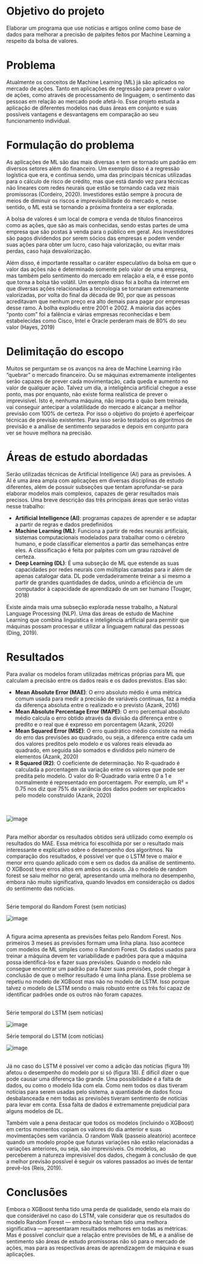<h1>Objetivo do projeto</h1>

  Elaborar um programa que use notícias e artigos online como base de dados para melhorar a precisão de palpites feitos por Machine Learning a respeito da bolsa de valores.

<h1>Problema</h1>

  Atualmente os conceitos de Machine Learning (ML) já são aplicados no mercado de ações. Tanto em aplicações de regressão para prever o valor de ações, como através de processamento de linguagem, o sentimento das pessoas em relação ao mercado pode afetá-lo. Esse projeto estuda a aplicação de diferentes modelos nas duas áreas em conjunto e suas possíveis vantagens e desvantagens em comparação ao seu funcionamento individual.

<h1>Formulação do problema</h1>

  As aplicações de ML são das mais diversas e tem se tornado um padrão em diversos setores além do financeiro. Um exemplo disso é a regressão logística que era, e continua sendo, uma das principais técnicas utilizadas para o cálculo de risco de crédito, mas que está dando vez para técnicas não lineares com redes neurais que estão se tornando cada vez mais promissoras (Cordeiro, 2020). Investidores estão sempre à procura de meios de diminuir os riscos e imprevisibilidade do mercado e, nesse sentido, o ML está se tornando a próxima fronteira a ser explorada.

  A bolsa de valores é um local de compra e venda de títulos financeiros como as ações, que são as mais conhecidas, sendo estas partes de uma empresa que são postas à venda para o público em geral. Aos investidores são pagos dividendos por serem sócios das empresas e podem vender suas ações para obter um lucro, caso haja valorização, ou evitar mais perdas, caso haja desvalorização.
  
  Além disso, é importante ressaltar o caráter especulativo da bolsa em que o valor das ações não é determinado somente pelo valor de uma empresa, mas também pelo sentimento do mercado em relação a ela, e é esse ponto que torna a bolsa tão volátil. Um exemplo disso foi a bolha da internet em que diversas ações relacionadas a tecnologia se tornaram extremamente valorizadas, por volta do final da década de 90, por que as pessoas acreditavam que nenhum preço era alto demais para pagar por empresas desse ramo. A bolha explodiu entre 2001 e 2002. A maioria das ações “ponto com” foi a falência e várias empresas reconhecidas e bem estabelecidas como Cisco, Intel e Oracle perderam mais de 80% do seu valor (Hayes, 2019)
  
<h1>Delimitação do escopo</h1>

  Muitos se perguntam se os avanços na área de Machine Learning irão “quebrar” o mercado financeiro. Ou se máquinas extremamente inteligentes serão capazes de prever cada movimentação, cada queda e aumento no valor de qualquer ação. Talvez um dia, a inteligência artificial chegue a esse ponto, mas por enquanto, não existe forma realística de prever o imprevisível. Isto é, nenhuma máquina, não importa o quão bem treinada, vai conseguir antecipar a volatilidade do mercado e alcançar a melhor previsão com 100% de certeza. Por isso o objetivo do projeto é aperfeiçoar técnicas de previsão existentes. Para isso serão testados os algoritmos de previsão e a análise de sentimento separados e depois em conjunto para ver se houve melhora na precisão.
  
<h1>Áreas de estudo abordadas</h1>
  
  Serão utilizadas técnicas de Artificial Intelligence (AI) para as previsões. A AI é uma área ampla com aplicações em diversas disciplinas de estudo diferentes, além de possuir subseções que tentam aprofundar-se para elaborar modelos mais complexos, capazes de gerar resultados mais precisos. Uma breve descrição das três principais áreas que serão vistas nesse trabalho:
<ul>
<li><b>Artificial Intelligence (AI)</b>: programas capazes de aprender e se adaptar a partir de regras e dados predefinidos</li>
  
<li><b>Machine Learning (ML)</b>: Funciona a partir de redes neurais artificiais, sistemas computacionais modelados para trabalhar como o cérebro humano, e pode       classificar elementos a partir das semelhanças entre eles. A classificação é feita por palpites com um grau razoável de certeza.</li>
  
<li><b>Deep Learning (DL)</b>: É uma subseção de ML que estende as suas capacidades por redes neurais com múltiplas camadas para ir além de apenas catalogar data. DL pode verdadeiramente treinar a si mesmo a partir de grandes quantidades de dados, unindo a eficiência de um computador à capacidade de aprendizado de um ser humano (Touger, 2018)</li>
</ul>

  Existe ainda mais uma subseção explorada nesse trabalho, a Natural Language Processing (NLP). Uma das áreas de estudo de Machine Learning que combina linguística e inteligência artificial para permitir que máquinas possam processar e utilizar a linguagem natural das pessoas (Ding, 2019).
  
<h1>Resultados</h1>

Para avaliar os modelos foram utilizadas métricas próprias para ML que calculam a precisão entre os dados reais e os dados previstos. Elas são:
<ul>
<li><b>Mean Absolute Error (MAE)</b>: O erro absoluto médio é uma métrica comum usada para medir a precisão de variáveis contínuas, faz a média da diferença absoluta entre o realizado e o previsto (Azank, 2016)</li>
<li><b>Mean Absolute Percentage Error (MAPE)</b>: O erro percentual absoluto médio calcula o erro obtido através da divisão da diferença entre o predito e o real que é expresso em porcentagem (Azank, 2020)</li>
<li><b>Mean Squared Error (MSE)</b>: O erro quadrático médio consiste na média do erro das previsões ao quadrado, ou seja, a diferença entre cada um dos valores preditos pelo modelo e os valores reais elevada ao quadrado, em seguida são somados e divididos pelo número de elementos (Azank, 2020)</li>
<li><b>R Squared (R2)</b>: O coeficiente de determinação. No R-quadrado é calculada a porcentagem da variação entre os valores que pode ser predita pelo modelo. O valor do R-Quadrado varia entre 0 a 1 e normalmente é representado em porcentagem. Por exemplo, um R² = 0.75 nos diz que 75% da variância dos dados podem ser explicados pelo modelo construído (Azank, 2020)</li>
</ul>
<br>

![image](https://user-images.githubusercontent.com/61297112/146648718-1adb59fe-81e0-4279-ba58-44b5d2aae5d2.png)

<br>
Para melhor abordar os resultados obtidos será utilizado como exemplo os resultados do MAE. Essa métrica foi escolhida por ser o resultado mais interessante e explicativo sobre o desempenho dos algoritmos.
Na comparação dos resultados, é possível ver que o LSTM teve o maior e menor erro quando aplicado com e sem os dados da análise de sentimento.
O XGBoost teve erros altos em ambos os casos.
Já o modelo de random forest se saiu melhor no geral, apresentando uma melhora no desempenho, embora não muito significativa, quando levados em consideração os dados do sentimento das notícias.

<br>Série temporal do Random Forest (sem notícias)

![image](https://user-images.githubusercontent.com/61297112/146649262-85f400a7-d7e6-480d-9676-d082151797d9.png)

<br>
A figura acima apresenta as previsões feitas pelo Random Forest. Nos primeiros 3 meses as previsões formam uma linha plana. Isso acontece com modelos de ML simples como o Random Forest.
Os dados usados para treinar a máquina devem ter variabilidade e padrões para que a máquina possa identificá-los e fazer suas previsões. Quando o modelo não consegue encontrar um padrão para fazer suas previsões, pode chegar à conclusão de que o melhor resultado é uma linha plana. Esse problema se repetiu no modelo de XGBoost mas não no modelo de LSTM. Isso porque talvez o modelo de LSTM sendo o mais robusto entre os três foi capaz de identificar padrões onde os outros não foram capazes. 

<br>Série temporal do LSTM (sem notícias)

![image](https://user-images.githubusercontent.com/61297112/146649627-ed98dc54-0558-49fe-8e2e-6ed3c04a0ac6.png)

Série temporal do LSTM (com notícias)

![image](https://user-images.githubusercontent.com/61297112/146649641-342b3e1f-836b-4054-b9c7-32959847e41d.png)

<br>
  Já no caso do LSTM é possível ver como a adição das notícias (figura 19) afetou o desempenho do modelo por si só (figura 18). É difícil dizer o que pode causar uma diferença tão grande. Uma possibilidade é a falta de dados, ou como o modelo lida com ela. Como nem todos os dias tiveram notícias para serem usadas pelo sistema, a quantidade de dados ficou desbalanceada e nem todas as previsões tiveram sentimento de notícias para levar em conta. Essa falta de dados é extremamente prejudicial para alguns modelos de DL.

  Também vale a pena destacar que todos os modelos (incluindo o XGBoost) em certos momentos copiam os valores do dia anterior e suas movimentações sem variância. O random Walk (passeio aleatório) acontece quando um modelo propõe que futuras variações não estão relacionadas a variações anteriores, ou seja, são imprevisíveis. Os modelos, ao perceberem a natureza imprevisível dos dados, chegam à conclusão de que a melhor previsão possível é seguir os valores passados ao invés de tentar prevê-los (Reis, 2019).

<h1>Conclusões</h1>

Embora o XGBoost tenha tido uma perda de qualidade, sendo ela mais do que considerável no caso do LSTM, vale considerar que os resultados do modelo Random Forest — embora não tenham tido uma melhora significativa — apresentaram resultados melhores em todas as métricas. Mas é possível concluir que a relação entre previsões de ML e a análise de sentimento são áreas de estudo promissoras não só para o mercado de ações, mas para as respectivas áreas de aprendizagem de máquina e suas aplicações.
